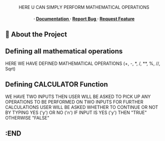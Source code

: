 <div align='center'>

<p>HERE U CAN SIMPLY PERFORM MATHEMATICAL OPERATIONS </p>

<h4> <span> · </span> <a href="https://github.com/Rookoodracula/CALCULATOR/blob/master/README.md"> Documentation </a> <span> · </span> <a href="https://github.com/Rookoodracula/CALCULATOR/issues"> Report Bug </a> <span> · </span> <a href="https://github.com/Rookoodracula/CALCULATOR/issues"> Request Feature </a> </h4>


</div>

## :star2: About the Project

## Defining all mathematical operations

HERE WE HAVE DEFINED MATHEMATICAL OPERATIONS (+, -, *, /, **, %, //, Sqrt)

## Defining CALCULATOR Function

WE HAVE TWO INPUTS
THEN USER WILL BE ASKED TO PICK UP ANY OPERATIONS TO BE PERFORMED ON TWO INPUTS
FOR FURTHER CALCULATIONS USER WILL BE ASKED WHETHER TO CONTINUE OR NOT BY TYPING YES ('y') OR NO ('n')
IF INPUT IS YES ('y') THEN "TRUE"
OTHERWISE "FALSE"

## :END
